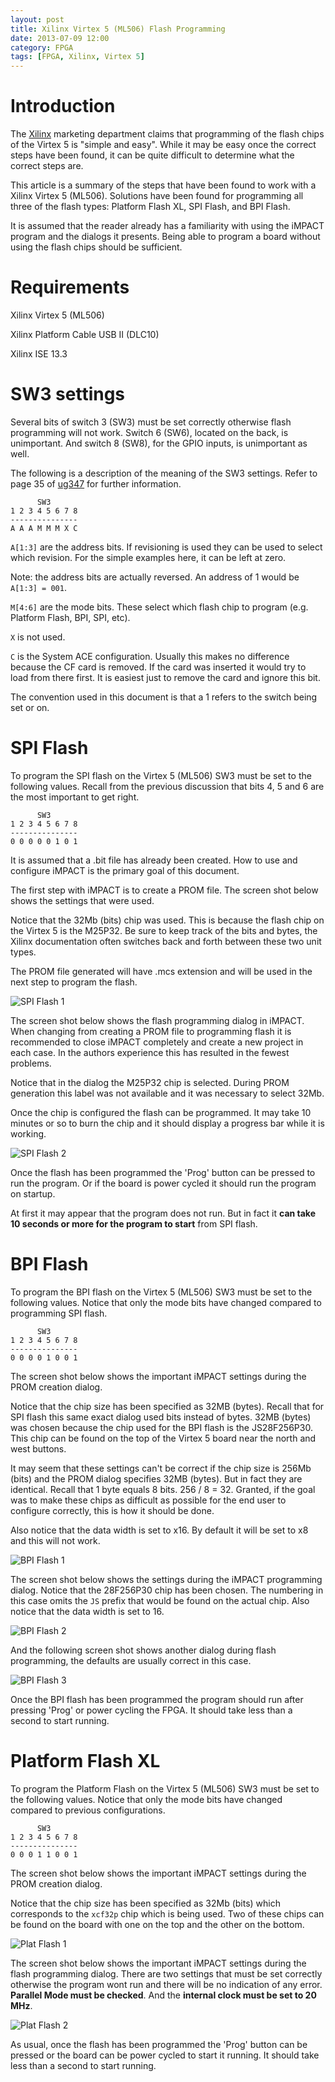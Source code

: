 ```yaml
---
layout: post
title: Xilinx Virtex 5 (ML506) Flash Programming
date: 2013-07-09 12:00
category: FPGA
tags: [FPGA, Xilinx, Virtex 5]
---
```


# Introduction

The [Xilinx][Xilinx] marketing department claims that programming
of the flash chips of the Virtex 5 is "simple and easy".
While it may be easy once the correct steps have been found,
it can be quite difficult to determine what the correct steps are.

This article is a summary of the steps that have been found to work
with a Xilinx Virtex 5 (ML506).  Solutions have been found for
programming all three of the flash types: Platform Flash XL, SPI Flash,
and BPI Flash.

It is assumed that the reader already has a familiarity with using the
iMPACT program and the dialogs it presents.  Being able to program a
board without using the flash chips should be sufficient.

# Requirements

  Xilinx Virtex 5 (ML506)

  Xilinx Platform Cable USB II (DLC10)

  Xilinx ISE 13.3

# SW3 settings

Several bits of switch 3 (SW3) must be set correctly otherwise
flash programming will not work.  Switch 6 (SW6), located on the back,
is unimportant.  And switch 8 (SW8), for the GPIO inputs, is unimportant
as well.

The following is a description of the meaning of the SW3 settings.
Refer to page 35 of [ug347][ug347] for further information.

 [ug347]: http://www.xilinx.com/support/documentation/boards_and_kits/ug347.pdf

          SW3
    1 2 3 4 5 6 7 8
    ---------------
    A A A M M M X C

`A[1:3]` are the address bits.  If revisioning is used they can be
used to select which revision.  For the simple examples here, it
can be left at zero.

Note: the address bits are actually reversed.
An address of 1 would be `A[1:3] = 001`.

`M[4:6]` are the mode bits.  These select which flash chip to program
(e.g. Platform Flash, BPI, SPI, etc).

`X` is not used.

`C` is the System ACE configuration.  Usually this makes no difference
because the CF card is removed.  If the card was inserted it would
try to load from there first.  It is easiest just to remove the card
and ignore this bit.

The convention used in this document is that a 1 refers to the switch
being set or on.

# SPI Flash

To program the SPI flash on the Virtex 5 (ML506) SW3 must be set
to the following values.  Recall from the previous discussion that
bits 4, 5 and 6 are the most important to get right.

          SW3
    1 2 3 4 5 6 7 8
    ---------------
    0 0 0 0 0 1 0 1

It is assumed that a .bit file has already been created.
How to use and configure iMPACT is the primary goal of this document.

The first step with iMPACT is to create a PROM file.
The screen shot below shows the settings that were used.

Notice that the 32Mb (bits) chip was used.  This is because the flash
chip on the Virtex 5 is the M25P32.  Be sure to keep track of the bits
and bytes, the Xilinx documentation often switches back and forth between
these two unit types.

The PROM file generated will have .mcs extension and will be used
in the next step to program the flash.

![SPI Flash 1]({{site.url}}/images/spi_flash-v5-01.jpg)

The screen shot below shows the flash programming dialog in iMPACT.
When changing from creating a PROM file to programming flash it is
recommended to close iMPACT completely and create a new project in
each case.  In the authors experience this has resulted in the fewest
problems.

Notice that in the dialog the M25P32 chip is selected.
During PROM generation this label was not available and it was necessary
to select 32Mb.

Once the chip is configured the flash can be programmed.  It may take
10 minutes or so to burn the chip and it should display a progress
bar while it is working.

![SPI Flash 2]({{site.url}}/images/spi_flash-v5-02.jpg)

Once the flash has been programmed the 'Prog' button can be pressed to
run the program.  Or if the board is power cycled it should run the
program on startup.

At first it may appear that the program does not run.
But in fact it **can take 10 seconds or more for the
program to start** from SPI flash.

# BPI Flash

To program the BPI flash on the Virtex 5 (ML506) SW3 must be set
to the following values.  Notice that only the mode bits have
changed compared to programming SPI flash.

          SW3
    1 2 3 4 5 6 7 8
    ---------------
    0 0 0 0 1 0 0 1

The screen shot below shows the important iMPACT settings
during the PROM creation dialog.

Notice that the chip size has been specified as 32MB (bytes).
Recall that for SPI flash this same exact dialog used bits instead of
bytes.  32MB (bytes) was chosen because the chip used for the BPI
flash is the JS28F256P30.  This chip can be found on the top of the
Virtex 5 board near the north and west buttons.

It may seem that these settings can't be correct if the chip size
is 256Mb (bits) and the PROM dialog specifies 32MB (bytes).
But in fact they are identical.
Recall that 1 byte equals 8 bits.  256 / 8 = 32.
Granted, if the goal was to make these chips as difficult as possible
for the end user to configure correctly, this is how it should be done.

Also notice that the data width is set to x16.
By default it will be set to x8 and this will not work.

![BPI Flash 1]({{site.url}}/images/bpi_flash-v5-01.jpg)

The screen shot below shows the settings during the iMPACT programming
dialog.  Notice that the 28F256P30 chip has been chosen.
The numbering in this case omits the `JS` prefix that would be found
on the actual chip.  Also notice that the data width is set to 16.

![BPI Flash 2]({{site.url}}/images/bpi_flash-v5-02.jpg)

And the following screen shot shows another dialog during flash programming,
the defaults are usually correct in this case.

![BPI Flash 3]({{site.url}}/images/bpi_flash-v5-03.jpg)

Once the BPI flash has been programmed the program should run after
pressing 'Prog' or power cycling the FPGA.
It should take less than a second to start running.

# Platform Flash XL

To program the Platform Flash on the Virtex 5 (ML506) SW3 must be set
to the following values.  Notice that only the mode bits have
changed compared to previous configurations.

          SW3
    1 2 3 4 5 6 7 8
    ---------------
    0 0 0 1 1 0 0 1

The screen shot below shows the important iMPACT settings during
the PROM creation dialog.

Notice that the chip size has been specified as 32Mb (bits) which
corresponds to the `xcf32p` chip which is being used.  Two of these
chips can be found on the board with one on the top and the other on
the bottom.

![Plat Flash 1]({{site.url}}/images/plat_flash-v5-01.jpg)

The screen shot below shows the important iMPACT settings during
the flash programming dialog.  There are two settings that must
be set correctly otherwise the program wont run and there will be
no indication of any error.  **Parallel Mode must be checked**.
And the **internal clock must be set to 20 MHz**.

![Plat Flash 2]({{site.url}}/images/plat_flash-v5-02.jpg)

As usual, once the flash has been programmed the 'Prog' button can
be pressed or the board can be power cycled to start it running.
It should take less than a second to start running.

 [Xilinx]: http://www.xilinx.com

